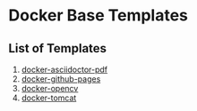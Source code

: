 # Docker Base Templates

## List of Templates

1. [docker-asciidoctor-pdf](asciidoctor-pdf/README.md)
2. [docker-github-pages](github-pages/README.md)
3. [docker-opencv](opencv/README.md)
4. [docker-tomcat](tomcat/README.md)
